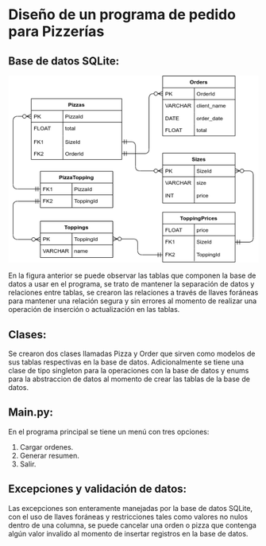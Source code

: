 # Diseño de un programa de pedido para Pizzerías

## Base de datos SQLite:
![DataBase Image](https://raw.githubusercontent.com/AndresRCA/python-proyecto-1/master/DB/DB_Schema.png)

En la figura anterior se puede observar las tablas que componen la base de datos a usar en
el programa, se trato de mantener la separación de datos y relaciones entre tablas, se
crearon las relaciones a través de llaves foráneas para mantener una relación segura y sin
errores al momento de realizar una operación de inserción o actualización en las tablas.

## Clases:

Se crearon dos clases llamadas Pizza y Order que sirven como modelos de sus tablas
respectivas en la base de datos. Adicionalmente se tiene una clase de tipo singleton para la operaciones con la base de datos y enums para la abstraccion de datos al momento de crear las tablas de la base de datos.


## Main.py:

En el programa principal se tiene un menú con tres opciones:

1. Cargar ordenes.
2. Generar resumen.
3. Salir.

## Excepciones y validación de datos:

Las excepciones son enteramente manejadas por la base de datos SQLite, con el uso de
llaves foráneas y restricciones tales como valores no nulos dentro de una columna, se puede
cancelar una orden o pizza que contenga algún valor invalido al momento de insertar
registros en la base de datos.
